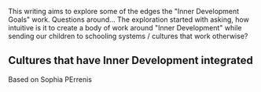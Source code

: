 This writing aims to explore some of the edges the "Inner Development Goals" work. Questions around... The exploration started with asking, how intuitive is it to create a body of work around "Inner Development" while sending our children to schooling systems / cultures that work otherwise?

## Cultures that have Inner Development integrated

Based on Sophia PErrenis

